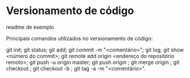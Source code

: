 # Versionamento de código

readme de exemplo

Principais comandos utilizados no versionamento de código:

git init;
git status;
git add;
git commit -m "<comentário>";
git log;
git show <número do commit>;
git remote add origin <endereço do repositório remoto>;
git push -u origin master;
git push origin <nome da branch>;
git merge origin <nome da branch>;
git checkout <nome da branch>;
git checkout -b <nova branch>;
git tag -a <nome da tag> -m "<comentário>".

